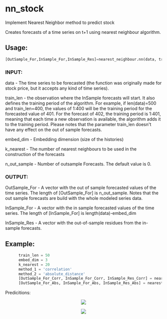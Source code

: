 # nn_stock
Implement Nearest Neighbor method to predict stock

Creates forecasts of a time series on t+1 using nearest neighbour algorithm.

## Usage:
```.py
[OutSample_For,InSample_For,InSample_Res]=nearest_neighbour.nn(data, train_len, embed_dim, k_nearest, method='correlation', n_out_sample=0)
```
### INPUT:  

data - The time series to be forecasted (the function was originally made for stock price, but it accepts any kind of time series).

train_len - the observation where the InSample forecasts will start. It also defines the training period of the algorithm. 
            For example, if len(data)=500 and train_len=400, the values of 1:400 will be the training period for the forecasted value
            of 401. For the forecast of 402, the training period is 1:401, meaning that each time a new observation is available, the
            algorithm adds it to the training period. Please notes that the parameter train_len doesn't have any effect on the out of 
            sample forecasts.
              
embed_dim - Embedding dimension (size of the histories)
              
k_nearest - The number of nearest neighbours to be used in the construction of the forecasts

n_out_sample - Number of outsample Forecasts. The default value is 0.

### OUTPUT:
OutSample_For - A vector with the out of sample forecasted values of the time series. The length of [OutSample_For] is n_out_sample. 
                Notes that the out sample forecasts are build with the whole modeled series data. 
               
InSample_For  - A vector with the in sample forecasted values of the time series. The length of [InSample_For] is length(data)-embed_dim    

InSample_Res  - A vector with the out-of-sample residues from the in-sample forecasts.
              
## Example:
```.py
      train_len = 50
      embed_dim = 3
      k_nearest = 20
      method_1 = 'correlation'
      method_2 = 'absolute_distance'
      [OutSample_For_Corr, InSample_For_Corr, InSample_Res_Corr] = nearest_neighbour.nn(data, train_len, embed_dim, k_nearest, method_1)
      [OutSample_For_Abs, InSample_For_Abs, InSample_Res_Abs] = nearest_neighbour.nn(data, train_len, embed_dim, k_nearest, method_2)
```
Predicitions:
<p align="center">
  <img src="https://github.com/li-shen-amy/profile/blob/master/images/projects/nn_stock1.jpg" />
</p>
<p align="center">
  <img src="https://github.com/li-shen-amy/profile/blob/master/images/projects/nn_stock2.jpg" />
</p>
